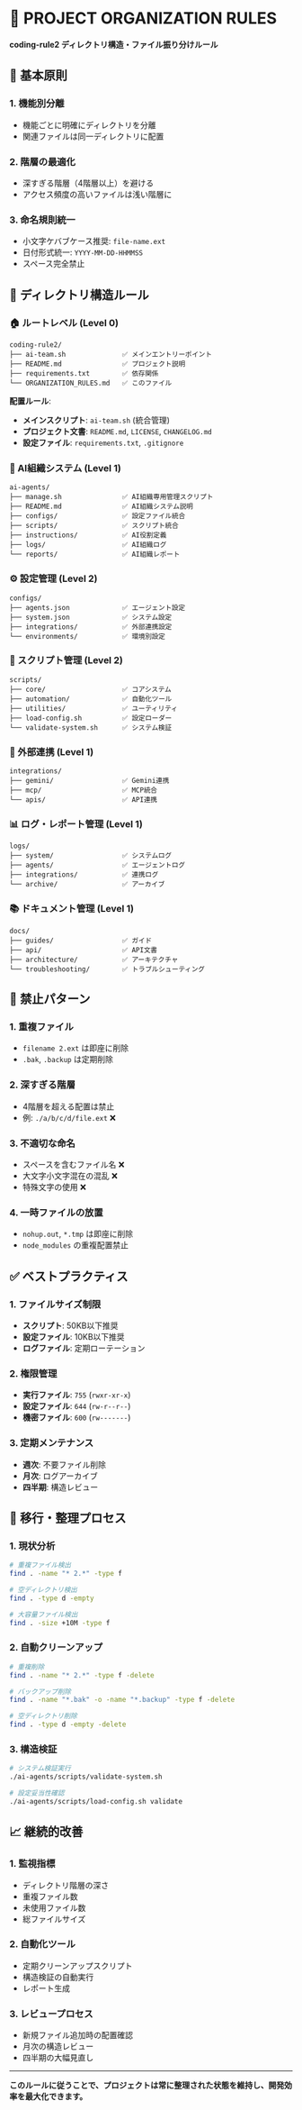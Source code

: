 # 📁 **PROJECT ORGANIZATION RULES**
**coding-rule2 ディレクトリ構造・ファイル振り分けルール**

## 🎯 **基本原則**

### 1. **機能別分離**
- 機能ごとに明確にディレクトリを分離
- 関連ファイルは同一ディレクトリに配置

### 2. **階層の最適化**
- 深すぎる階層（4階層以上）を避ける
- アクセス頻度の高いファイルは浅い階層に

### 3. **命名規則統一**
- 小文字ケバブケース推奨: `file-name.ext`
- 日付形式統一: `YYYY-MM-DD-HHMMSS`
- スペース完全禁止

## 📂 **ディレクトリ構造ルール**

### **🏠 ルートレベル (Level 0)**
```
coding-rule2/
├── ai-team.sh              ✅ メインエントリーポイント
├── README.md               ✅ プロジェクト説明
├── requirements.txt        ✅ 依存関係
└── ORGANIZATION_RULES.md   ✅ このファイル
```

**配置ルール**:
- **メインスクリプト**: `ai-team.sh` (統合管理)
- **プロジェクト文書**: `README.md`, `LICENSE`, `CHANGELOG.md`
- **設定ファイル**: `requirements.txt`, `.gitignore`

### **🤖 AI組織システム (Level 1)**
```
ai-agents/
├── manage.sh               ✅ AI組織専用管理スクリプト
├── README.md               ✅ AI組織システム説明
├── configs/                ✅ 設定ファイル統合
├── scripts/                ✅ スクリプト統合
├── instructions/           ✅ AI役割定義
├── logs/                   ✅ AI組織ログ
└── reports/                ✅ AI組織レポート
```

### **⚙️ 設定管理 (Level 2)**
```
configs/
├── agents.json             ✅ エージェント設定
├── system.json             ✅ システム設定
├── integrations/           ✅ 外部連携設定
└── environments/           ✅ 環境別設定
```

### **🔧 スクリプト管理 (Level 2)**
```
scripts/
├── core/                   ✅ コアシステム
├── automation/             ✅ 自動化ツール
├── utilities/              ✅ ユーティリティ
├── load-config.sh          ✅ 設定ローダー
└── validate-system.sh      ✅ システム検証
```

### **🔗 外部連携 (Level 1)**
```
integrations/
├── gemini/                 ✅ Gemini連携
├── mcp/                    ✅ MCP統合
└── apis/                   ✅ API連携
```

### **📊 ログ・レポート管理 (Level 1)**
```
logs/
├── system/                 ✅ システムログ
├── agents/                 ✅ エージェントログ
├── integrations/           ✅ 連携ログ
└── archive/                ✅ アーカイブ
```

### **📚 ドキュメント管理 (Level 1)**
```
docs/
├── guides/                 ✅ ガイド
├── api/                    ✅ API文書
├── architecture/           ✅ アーキテクチャ
└── troubleshooting/        ✅ トラブルシューティング
```

## 🚫 **禁止パターン**

### 1. **重複ファイル**
- `filename 2.ext` は即座に削除
- `.bak`, `.backup` は定期削除

### 2. **深すぎる階層**
- 4階層を超える配置は禁止
- 例: `./a/b/c/d/file.ext` ❌

### 3. **不適切な命名**
- スペースを含むファイル名 ❌
- 大文字小文字混在の混乱 ❌
- 特殊文字の使用 ❌

### 4. **一時ファイルの放置**
- `nohup.out`, `*.tmp` は即座に削除
- `node_modules` の重複配置禁止

## ✅ **ベストプラクティス**

### 1. **ファイルサイズ制限**
- **スクリプト**: 50KB以下推奨
- **設定ファイル**: 10KB以下推奨
- **ログファイル**: 定期ローテーション

### 2. **権限管理**
- **実行ファイル**: `755` (`rwxr-xr-x`)
- **設定ファイル**: `644` (`rw-r--r--`)
- **機密ファイル**: `600` (`rw-------`)

### 3. **定期メンテナンス**
- **週次**: 不要ファイル削除
- **月次**: ログアーカイブ
- **四半期**: 構造レビュー

## 🔄 **移行・整理プロセス**

### 1. **現状分析**
```bash
# 重複ファイル検出
find . -name "* 2.*" -type f

# 空ディレクトリ検出
find . -type d -empty

# 大容量ファイル検出
find . -size +10M -type f
```

### 2. **自動クリーンアップ**
```bash
# 重複削除
find . -name "* 2.*" -type f -delete

# バックアップ削除
find . -name "*.bak" -o -name "*.backup" -type f -delete

# 空ディレクトリ削除
find . -type d -empty -delete
```

### 3. **構造検証**
```bash
# システム検証実行
./ai-agents/scripts/validate-system.sh

# 設定妥当性確認
./ai-agents/scripts/load-config.sh validate
```

## 📈 **継続的改善**

### 1. **監視指標**
- ディレクトリ階層の深さ
- 重複ファイル数
- 未使用ファイル数
- 総ファイルサイズ

### 2. **自動化ツール**
- 定期クリーンアップスクリプト
- 構造検証の自動実行
- レポート生成

### 3. **レビュープロセス**
- 新規ファイル追加時の配置確認
- 月次の構造レビュー
- 四半期の大幅見直し

---

**このルールに従うことで、プロジェクトは常に整理された状態を維持し、開発効率を最大化できます。**